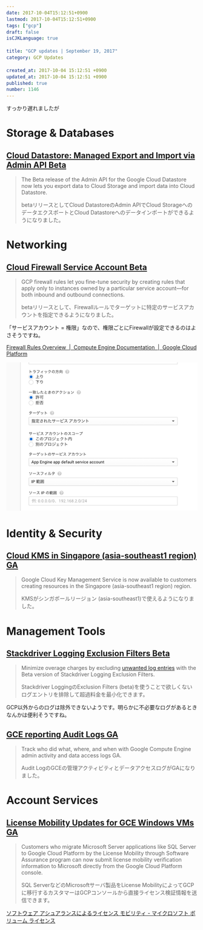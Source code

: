 ```yaml
---
date: 2017-10-04T15:12:51+0900
lastmod: 2017-10-04T15:12:51+0900
tags: ["gcp"]
draft: false
isCJKLanguage: true

title: "GCP updates | September 19, 2017"
category: GCP Updates

created_at: 2017-10-04 15:12:51 +0900
updated_at: 2017-10-04 15:12:51 +0900
published: true
number: 1146
---
```


すっかり遅れましたが

# Storage & Databases
## [Cloud Datastore: Managed Export and Import via Admin API Beta](https://cloud.google.com/datastore/docs/export-import-entities)
> The Beta release of the Admin API for the Google Cloud Datastore now lets you export data to Cloud Storage and import data into Cloud Datastore.
>
> betaリリースとしてCloud DatastoreのAdmin APIでCloud StorageへのデータエクスポートとCloud Datastoreへのデータインポートができるようになりました。

# Networking
## [Cloud Firewall Service Account Beta](https://cloud.google.com/compute/docs/vpc/firewalls)
> GCP firewall rules let you fine-tune security by creating rules that apply only to instances owned by a particular service account—for both inbound and outbound connections.
>
> betaリリースとして、Firewallルールでターゲットに特定のサービスアカウントを指定できるようになりました。

「サービスアカウント = 権限」なので、権限ごとにFirewallが設定できるのはよさそうですね。

[Firewall Rules Overview  |  Compute Engine Documentation  |  Google Cloud Platform](https://cloud.google.com/compute/docs/vpc/firewalls#serviceaccounts)

![スクリーンショット 2017-10-04 15.01.04.png (45.6 kB)](/images/2017/10/04/1.png)

# Identity & Security
## [Cloud KMS in Singapore (asia-southeast1 region) GA](https://cloud.google.com/kms/docs/)
> Google Cloud Key Management Service is now available to customers creating resources in the Singapore (asia-southeast1 region) region.
>
> KMSがシンガポールリージョン (asia-southeast1)で使えるようになりました。

# Management Tools
## [Stackdriver Logging Exclusion Filters Beta](https://cloud.google.com/logging/docs/exclusions)
> Minimize overage charges by excluding [unwanted log entries](https://cloudplatform.googleblog.com/2017/08/announcing-new-Stackdriver-Logging-features-and-expanded-free-logs-limits.html) with the Beta version of Stackdriver Logging Exclusion Filters.
>
> Stackdriver LoggingのExclusion Filters (beta)を使うことで欲しくないログエントリを排除して超過料金を最小化できます。

GCP以外からのログは除外できないようです。明らかに不必要なログがあるときなんかは便利そうですね。

## [GCE reporting Audit Logs GA](https://cloud.google.com/compute/docs/audit-logging)
> Track who did what, where, and when with Google Compute Engine admin activity and data access logs GA.
>
> Audit LogのGCEの管理アクティビティとデータアクセスログがGAになりました。

# Account Services
## [License Mobility Updates for GCE Windows VMs GA](https://cloud.google.com/compute/docs/instances/windows/ms-licensing)
> Customers who migrate Microsoft Server applications like SQL Server to Google Cloud Platform by the License Mobility through Software Assurance program can now submit license mobility verification information to Microsoft directly from the Google Cloud Platform console.
>
> SQL ServerなどのMicrosoftサーバ製品をLicense MobilityによってGCPに移行するカスタマーはGCPコンソールから直接ライセンス検証情報を送信できます。

[ソフトウェア アシュアランスによるライセンス モビリティ - マイクロソフト ボリューム ライセンス](https://www.microsoft.com/ja-jp/licensing/licensing-programs/software-assurance-license-mobility.aspx)
